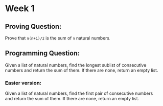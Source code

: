 # Week 1

## Proving Question:

Prove that `n(n+1)/2` is the sum of `n` natural numbers.

## Programming Question:

Given a list of natural numbers, find the longest sublist of consecutive numbers and return the sum of them. If there are none, return an empty list.

### Easier version:

Given a list of natural numbers, find the first pair of consecutive numbers and return the sum of them. If there are none, return an empty list.